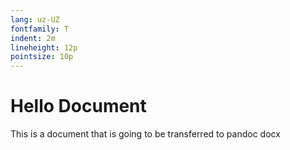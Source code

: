 ```yaml
---
lang: uz-UZ
fontfamily: T
indent: 2m
lineheight: 12p
pointsize: 10p
---
```


# Hello Document

This is a document that is going to be transferred to pandoc docx
